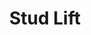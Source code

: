 ---
title: 'Stud Lift'
image: 'image.png'
redirect: 'techs/collections/offsets/function:stud_lift'

content:
    items: 
        - '@taxonomy.function': 'stud_lift'
    filter:
        published: true
        type: 'tech' 
---